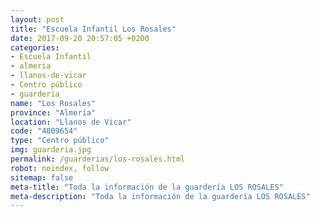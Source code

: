 ```yaml
---
layout: post
title: "Escuela Infantil Los Rosales"
date: 2017-09-20 20:57:05 +0200
categories:
- Escuela Infantil
- almeria
- llanos-de-vicar
- Centro público
- guarderia
name: "Los Rosales"
province: "Almería"
location: "Llanos de Vicar"
code: "4009654"
type: "Centro público"
img: guarderia.jpg
permalink: /guarderias/los-rosales.html
robot: noindex, follow
sitemap: false
meta-title: "Toda la información de la guardería LOS ROSALES"
meta-description: "Toda la información de la guardería LOS ROSALES"
---
```

